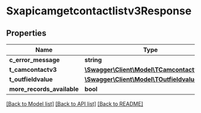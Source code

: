 # Sxapicamgetcontactlistv3Response

## Properties
Name | Type | Description | Notes
------------ | ------------- | ------------- | -------------
**c_error_message** | **string** |  | [optional] 
**t_camcontactv3** | [**\Swagger\Client\Model\TCamcontactv3Resp**](TCamcontactv3Resp.md) |  | [optional] 
**t_outfieldvalue** | [**\Swagger\Client\Model\TOutfieldvalueResp**](TOutfieldvalueResp.md) |  | [optional] 
**more_records_available** | **bool** |  | [optional] 

[[Back to Model list]](../README.md#documentation-for-models) [[Back to API list]](../README.md#documentation-for-api-endpoints) [[Back to README]](../README.md)


